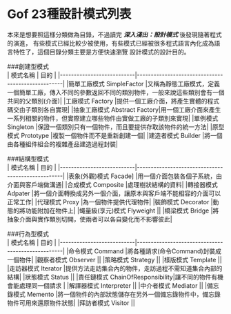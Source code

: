 # Gof 23種設計模式列表
本來是想要照這樣分類做為目錄，不過讀完 ***深入淺出：設計模式*** 後發現隨著程式的演進，
有些模式已經比較少被使用，有些模式已經被很多程式語言內化成為語言特性了，這個目錄分類主要是方便快速瀏覽
設計模式的設計目的。	
	
###創建型模式  
|       模式名稱	        |       			目的 						    | 
|---------------------------|---------------------------------------------------|
|簡單工廠模式 SimpleFactor	|又稱為靜態工廠模式，定義一個簡單工廠，傳入不同的參數返回不同的類別物件，一般來說這些類別會有一個共同的父類別(介面)|
|工廠模式 Factory			|提供一個工廠介面，將產生實體的程式碼交由子類別各自實現|
|抽象工廠模式 Abstract Factory|用一個工廠介面來產生一系列相關的物件，但實際建立哪些物件由實做工廠的子類別來實現|
|單例模式 Singleton			|保證一個類別只有一個物件，而且要提供存取該物件的統一方法|
|原型模式   Prototype		|複製一個物件而不是重新創建一個|
|建造者模式 Builder			|將一個由各種組件組合的複雜產品建造過程封裝|

###結構型模式  
|       模式名稱	        |       			目的 						    | 
|---------------------------|---------------------------------------------------|
|表象(外觀)模式 Facade]		|用一個介面包裝各個子系統，由介面與客戶端做溝通|
|合成模式 Composite			|處理樹狀結構的資料|
|轉接器模式 Adpater			|將一個介面轉換成另外一個介面，讓原本與客戶端不能相容的介面可以正常工作|
|代理模式 Proxy				|為一個物件提供代理物件|
|裝飾模式 Decorator			|動態的將功能附加在物件上|
|蠅量級(享元)模式 Flyweight	||
|橋梁模式   Bridge			|將抽象介面與實作類別切開，使兩者可以各自變化而不影響彼此|


###行為型模式  
|       模式名稱	        |       			目的 						    | 
|---------------------------|---------------------------------------------------|
|命令模式 Command			|將各種請求(命令Command)封裝成一個物件|
|觀察者模式 Observer		||
|策略模式 Strategy			||
|樣版模式 Template			||
|走訪器模式 Iterator		|提供方法走訪集合內的物件，走訪過程不需知道集合內部的結構|
|狀態模式 Status			||
|責任鏈模式 ChainOfResponsibility|讓不同的物件有機會能處理同一個請求 |
|解譯器模式 Interpreter		||
|中介者模式 Mediator		||
|備忘錄模式 Memento			|將一個物件的內部狀態儲存在另外一個備忘錄物件中，備忘錄物件可用來還原物件狀態|
|拜訪者模式 Visitor			||